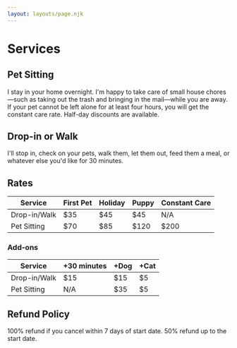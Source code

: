 ```yaml
---
layout: layouts/page.njk
---
```


# Services

## Pet Sitting

I stay in your home overnight. I'm happy to take care of small house chores—such as taking out the trash and bringing in the mail—while you are away. If your pet cannot be left alone for at least four hours, you will get the constant care rate. Half-day discounts are available.

## Drop-in or Walk

I'll stop in, check on your pets, walk them, let them out, feed them a meal, or whatever else you'd like for 30 minutes.

## Rates

| Service      | First Pet | Holiday | Puppy | Constant Care |
| ------------ | --------- | ------- | ----- | ------------- |
| Drop-in/Walk | $35       | $45     | $45   | N/A           |
| Pet Sitting  | $70       | $85     | $120  | $200          |

### Add-ons

| Service      | +30 minutes | +Dog | +Cat |
| ------------ | ----------- | ---- | ---- |
| Drop-in/Walk | $15         | $15  | $5   |
| Pet Sitting  | N/A         | $35  | $5   |

## Refund Policy

100% refund if you cancel within 7 days of start date. 50% refund up to the start date.